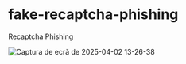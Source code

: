 # fake-recaptcha-phishing
Recaptcha Phishing 

![Captura de ecrã de 2025-04-02 13-26-38](https://github.com/user-attachments/assets/2b6f50e1-7abc-44c7-bd2b-67fb9d2f79d0)
